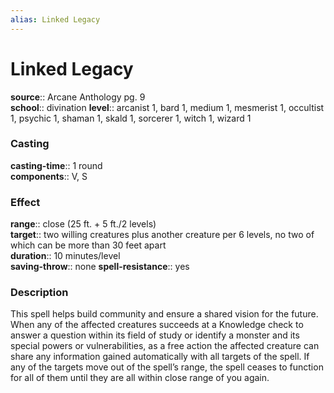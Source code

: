 ```yaml
---
alias: Linked Legacy
---
```


# Linked Legacy 

**source**:: Arcane Anthology pg. 9  
**school**:: divination
**level**:: arcanist 1, bard 1, medium 1, mesmerist 1, occultist 1, psychic 1, shaman 1, skald 1, sorcerer 1, witch 1, wizard 1

### Casting 

**casting-time**:: 1 round  
**components**:: V, S

### Effect 

**range**:: close (25 ft. + 5 ft./2 levels)  
**target**:: two willing creatures plus another creature per 6 levels, no two of which can be more than 30 feet apart  
**duration**:: 10 minutes/level  
**saving-throw**:: none
**spell-resistance**:: yes

### Description 

This spell helps build community and ensure a shared vision for the future. When any of the affected creatures succeeds at a Knowledge check to answer a question within its field of study or identify a monster and its special powers or vulnerabilities, as a free action the affected creature can share any information gained automatically with all targets of the spell. If any of the targets move out of the spell’s range, the spell ceases to function for all of them until they are all within close range of you again.

